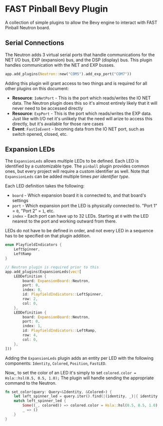 # FAST Pinball Bevy Plugin

A collection of simple plugins to allow the Bevy engine to interact with FAST Pinball Neutron board.

## Serial Connections

The Neutron adds 3 virtual serial ports that handle communications for the NET I/O bus, EXP (expansion) bus, and the DSP (display) bus. This plugin handles communication with the NET and EXP busses.

```rust
app.add_plugins(Neutron::new("COM5").add_exp_port("COM7"))
```

Adding this plugin will grant access to two things and is required for all other plugins on this document:

- **Resource**: `IoNetPort` - This is the port which reads/writes the IO NET data. The Neutron plugin does this so it's almost entirely likely that it will never need to be accessed directly
- **Resource**: `ExpPort` - This is the port which reads/writes the EXP data. Just like with I/O net it's unlikely that the need will arize to access this directly, but it's available for those rare cases
- **Event**: `FastIoEvent` - Incoming data from the IO NET port, such as switch opened, closed, etc.

## Expansion LEDs

The `ExpansionLeds` allows multiple LEDs to be defined. Each LED is identified by a customizable type. The `pinball` plugin provides common ones, but every project will require a custom identifier as well. Note that `ExpansionLeds` can be added multiple times _per identifier type_.

Each LED definition takes the following:

- `board` - Which expansion board it is connected to, and that board's settings
- `port` - Which expansion port the LED is physically connected to. "Port 1" = `0`, "Port 2" = `1`, etc.
- `index` - Each port can have up to 32 LEDs. Starting at `0` with the LED nearest to the port and working outward from there.

LEDs do not have to be defined in order, and not every LED in a sequence has to be specified on that plugin addition.

```rust
enum PlayfieldIndicators {
    LeftSpinner,
    LeftRamp
}

// Neutron plugin is required prior to this
app.add_plugins(ExpansionLeds(vec![
    LEDDefinition {
        board: ExpansionBoard::Neutron,
        port: 0,
        index: 0,
        id: PlayfieldIndicators::LeftSpinner,
        row: 2,
        col: 0,
    },
    LEDDefinition {
        board: ExpansionBoard::Neutron,
        port: 0,
        index: 1,
        id: PlayfieldIndicators::LeftRamp,
        row: 4,
        col: 0,
    },
]))
```

Adding the `ExpansionLeds` plugin adds an entity per LED with the following components: `Identity`, `Colored`, `Position`, `FastLED`.

Now,, to set the color of an LED it's simply to set `colored.color = Hsla::hsl(0.5, 0.5, 1.0);` The plugin will handle sending the appropriate command to the Neutron.

```rust
fn set_color(query: Query<&Identity, &Colored>) {
    let left_spinner_led = query.iter().find(|(identity, _)|{ identity.id == PlayfieldIndicators::LeftSpinner });
    match left_spinner_led {
        Some((_, colored)) => colored.color = Hsla::hsl(0.5, 0.5, 1.0),
        _ => ()
    }
}
```

